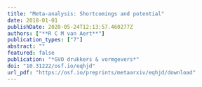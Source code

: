 ```yaml
---
title: "Meta-analysis: Shortcomings and potential"
date: 2018-01-01
publishDate: 2020-05-24T12:13:57.460277Z
authors: ["**R C M van Aert**"]
publication_types: ["7"]
abstract: ""
featured: false
publication: "*GVO drukkers & vormgevers*"
doi: "10.31222/osf.io/eqhjd"
url_pdf: "https://osf.io/preprints/metaarxiv/eqhjd/download"
---
```


